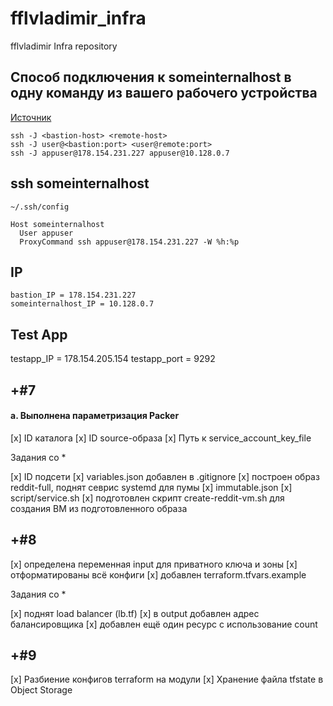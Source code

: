 # fflvladimir_infra
fflvladimir Infra repository

## Cпособ подключения к someinternalhost в одну команду из вашего рабочего устройства

[Источник](https://www.redhat.com/sysadmin/ssh-proxy-bastion-proxyjump)

```
ssh -J <bastion-host> <remote-host>
ssh -J user@<bastion:port> <user@remote:port>
ssh -J appuser@178.154.231.227 appuser@10.128.0.7
```

## ssh someinternalhost

```~/.ssh/config```
```
Host someinternalhost
  User appuser
  ProxyCommand ssh appuser@178.154.231.227 -W %h:%p
```

## IP
```
bastion_IP = 178.154.231.227
someinternalhost_IP = 10.128.0.7
```

## Test App
testapp_IP = 178.154.205.154
testapp_port = 9292

## +#7
#### а. Выполнена параметризация Packer

[x] ID каталога
[x] ID source-образа
[x] Путь к service_account_key_file

Задания со *

[x] ID подсети
[x] variables.json добавлен в .gitignore
[x] построен образ reddit-full, поднят севрис systemd для пумы
[x] immutable.json
[x] script/service.sh
[x] подготовлен скрипт create-reddit-vm.sh для создания ВМ из подготовленного образа

## +#8

[x] определена переменная input для приватного ключа и зоны
[x] отформатированы всё конфиги
[x] добавлен terraform.tfvars.example

Задания со *

[x] поднят load balancer (lb.tf)
[x] в output добавлен адрес балансировщика
[x] добавлен ещё один ресурс с использование count

## +#9

[x] Разбиение конфигов terraform на модули
[x] Хранение файла tfstate в Object Storage
